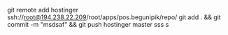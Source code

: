 git remote add hostinger ssh://root@194.238.22.209/root/apps/pos.begunipik/repo/
git add . && git commit -m "msdsaf" && git push hostinger master
sss s